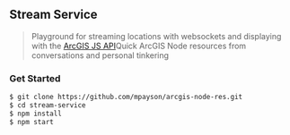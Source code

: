 ## Stream Service
> Playground for streaming locations with websockets and displaying with the [ArcGIS JS API](https://developers.arcgis.com/javascript/)Quick ArcGIS Node resources from conversations and personal tinkering

### Get Started

``` sh
$ git clone https://github.com/mpayson/arcgis-node-res.git
$ cd stream-service
$ npm install
$ npm start
```